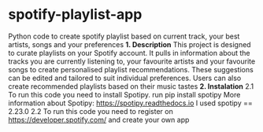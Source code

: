 # spotify-playlist-app
Python code to create spotify playlist based on current track, your best artists, songs and your preferences
**1. Description**
This project is designed to curate playlists on your Spotify account. It pulls in information about the tracks you are currently listening to, your favourite artists and your favourite songs to create personalised playlist recommendations. These suggestions can be edited and tailored to suit individual preferences. Users can also create recommended playlists based on their music tastes
**2. Instalation**
  2.1 To run this code you need to install Spotipy.
  run pip install spotipy
  More information about Spotipy: https://spotipy.readthedocs.io
  I used spotipy == 2.23.0
  2.2 To run this code you need to register on https://developer.spotify.com/ and create your own app
  
